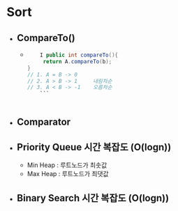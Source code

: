 # Sort

- ## CompareTo()

  + ```java
        I public int compareTo(){
    	 return A.compareTo(b);
    }
    // 1. A = B -> 0
    // 2. A > B -> 1     내림차순
    // 3. A < B -> -1    오름차순
        ```

    

- ## Comparator

- ## Priority Queue  시간 복잡도 (O(logn))

  - Min Heap : 루트노드가 최솟값
  - Max Heap : 루트노드가 최댓값

- ## Binary Search  시간 복잡도 (O(logn))

